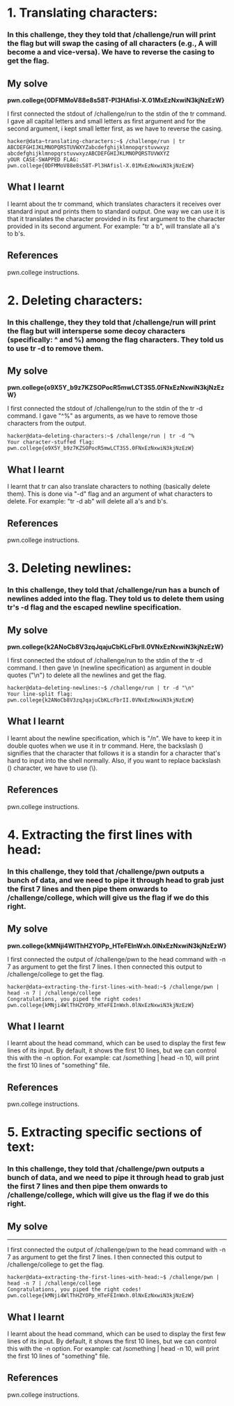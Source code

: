 # 1. Translating characters: 
### In this challenge, they they told that  /challenge/run will print the flag but will swap the casing of all characters (e.g., A will become a and vice-versa). We have to reverse the casing to get the flag. 

## My solve
**pwn.college{0DFMMoV88e8s58T-Pl3HAfisl-X.01MxEzNxwiN3kjNzEzW}**

I first connected the stdout of /challenge/run to the stdin of the tr command. I gave all capital letters and small letters as first argument and for the second argument, i kept small letter first, as we have to 
reverse the casing. 

```
hacker@data~translating-characters:~$ /challenge/run | tr ABCDEFGHIJKLMNOPQRSTUVWXYZabcdefghijklmnopqrstuvwxyz abcdefghijklmnopqrstuvwxyzABCDEFGHIJKLMNOPQRSTUVWXYZ
yOUR CASE-SWAPPED FLAG:
pwn.college{0DFMMoV88e8s58T-Pl3HAfisl-X.01MxEzNxwiN3kjNzEzW}
```

## What I learnt
I learnt about the tr command, which translates characters it receives over standard input and prints them to standard output. One way we can use it is that it translates the character provided in its first argument 
to the character provided in its second argument. For example: "tr a b", will translate all a's to b's. 

## References
pwn.college instructions.

# 2. Deleting characters: 
### In this challenge, they they told that  /challenge/run will print the flag but will intersperse some decoy characters (specifically: ^ and %) among the flag characters. They told us to use tr -d to remove them.

## My solve
**pwn.college{o9X5Y_b9z7KZSOPocR5mwLCT3S5.0FNxEzNxwiN3kjNzEzW}**

I first connected the stdout of /challenge/run to the stdin of the tr -d command. I gave "^%" as arguments, as we have to remove those characters from the output.  

```
hacker@data~deleting-characters:~$ /challenge/run | tr -d ^%
Your character-stuffed flag:
pwn.college{o9X5Y_b9z7KZSOPocR5mwLCT3S5.0FNxEzNxwiN3kjNzEzW}
```

## What I learnt
I learnt that tr can also translate characters to nothing (basically delete them). This is done via "-d" flag and an argument of what characters to delete. For example: "tr -d ab" will delete all a's and b's.

## References
pwn.college instructions.


# 3. Deleting newlines: 
### In this challenge, they told that /challenge/run has a bunch of newlines added into the flag. They told us to delete them using tr's -d flag and the escaped newline specification.

## My solve
**pwn.college{k2ANoCb8V3zqJqajuCbKLcFbrII.0VNxEzNxwiN3kjNzEzW}**

I first connected the stdout of /challenge/run to the stdin of the tr -d command. I then gave \n (newline specification) as argument in double quotes ("\n") to delete all the newlines and get the flag. 

```
hacker@data~deleting-newlines:~$ /challenge/run | tr -d "\n"
Your line-split flag: pwn.college{k2ANoCb8V3zqJqajuCbKLcFbrII.0VNxEzNxwiN3kjNzEzW}
```

## What I learnt
I learnt about the newline specification, which is "/n". We have to keep it in double quotes when we use it in tr command. Here, the backslash (\) signifies that the character that follows it is a standin for a character that's hard to input into the shell normally. Also, if you want to replace backslash (\) character, we have to use (\\). 

## References
pwn.college instructions.

# 4. Extracting the first lines with head: 
### In this challenge, they told that  /challenge/pwn outputs a bunch of data, and we need to pipe it through head to grab just the first 7 lines and then pipe them onwards to /challenge/college, which will give us the flag if we do this right. 

## My solve
**pwn.college{kMNji4WlThHZYOPp_HTeFEInWxh.0lNxEzNxwiN3kjNzEzW}**

I first connected the output of /challenge/pwn to the head command with -n 7 as argument to get the first 7 lines. I then connected this output to /challenge/college to get the flag. 

```
hacker@data~extracting-the-first-lines-with-head:~$ /challenge/pwn | head -n 7 | /challenge/college
Congratulations, you piped the right codes!
pwn.college{kMNji4WlThHZYOPp_HTeFEInWxh.0lNxEzNxwiN3kjNzEzW}
```

## What I learnt
I learnt about the head command, which can be used to  display the first few lines of its input. By default, it shows the first 10 lines, but we can control this with the -n option. For example: cat /something | head -n 10, will print the first 10 lines of "something" file. 

## References
pwn.college instructions.

# 5. Extracting specific sections of text: 
### In this challenge, they told that  /challenge/pwn outputs a bunch of data, and we need to pipe it through head to grab just the first 7 lines and then pipe them onwards to /challenge/college, which will give us the flag if we do this right. 

## My solve
****

I first connected the output of /challenge/pwn to the head command with -n 7 as argument to get the first 7 lines. I then connected this output to /challenge/college to get the flag. 

```
hacker@data~extracting-the-first-lines-with-head:~$ /challenge/pwn | head -n 7 | /challenge/college
Congratulations, you piped the right codes!
pwn.college{kMNji4WlThHZYOPp_HTeFEInWxh.0lNxEzNxwiN3kjNzEzW}
```

## What I learnt
I learnt about the head command, which can be used to  display the first few lines of its input. By default, it shows the first 10 lines, but we can control this with the -n option. For example: cat /something | head -n 10, will print the first 10 lines of "something" file. 

## References
pwn.college instructions.
